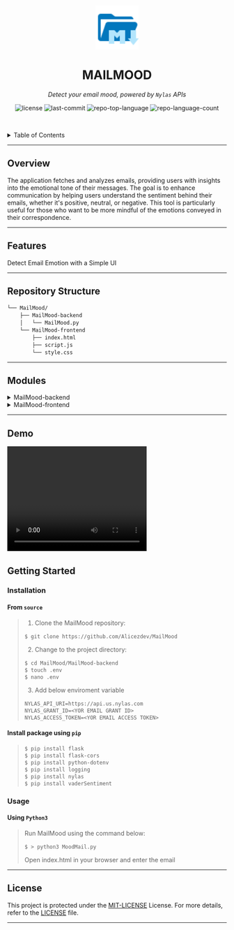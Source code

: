 <p align="center">
  <img src="https://raw.githubusercontent.com/PKief/vscode-material-icon-theme/ec559a9f6bfd399b82bb44393651661b08aaf7ba/icons/folder-markdown-open.svg" width="100" alt="project-logo">
</p>
<p align="center">
    <h1 align="center">MAILMOOD</h1>
</p>
<p align="center">
    <em>Detect your email mood, powered by <code>Nylas</code> APIs</em>
</p>
<p align="center">
	<img src="https://img.shields.io/github/license/Alicezdev/MailMood?style=default&logo=opensourceinitiative&logoColor=white&color=0080ff" alt="license">
	<img src="https://img.shields.io/github/last-commit/Alicezdev/MailMood?style=default&logo=git&logoColor=white&color=0080ff" alt="last-commit">
	<img src="https://img.shields.io/github/languages/top/Alicezdev/MailMood?style=default&color=0080ff" alt="repo-top-language">
	<img src="https://img.shields.io/github/languages/count/Alicezdev/MailMood?style=default&color=0080ff" alt="repo-language-count">
<p>
<p align="center">
	<!-- default option, no dependency badges. -->
</p>

<br><!-- TABLE OF CONTENTS -->
<details>
  <summary>Table of Contents</summary><br>

- [ Overview](#-overview)
- [ Features](#-features)
- [ Repository Structure](#-repository-structure)
- [ Modules](#-modules)
- [ Getting Started](#-getting-started)
  - [ Installation](#-installation)
  - [ Usage](#-usage)
- [ License](#-license)
</details>
<hr>

##  Overview
The application fetches and analyzes emails, providing users with insights into the emotional tone of their messages. The goal is to enhance communication by helping users understand the sentiment behind their emails, whether it's positive, neutral, or negative. This tool is particularly useful for those who want to be more mindful of the emotions conveyed in their correspondence.

---

##  Features

Detect Email Emotion with a Simple UI

---

##  Repository Structure

```sh
└── MailMood/
    ├── MailMood-backend
    │   └── MailMood.py
    └── MailMood-frontend
        ├── index.html
        ├── script.js
        └── style.css
```

---

##  Modules

<details closed><summary>MailMood-backend</summary>

| File                                                                                          | Summary                         |
| ---                                                                                           | ---                             |
| [MailMood.py](https://github.com/Alicezdev/MailMood/blob/master/MailMood-backend/MailMood.py) | <code>flask</code> <code>flask_cors</code> <code>nylas</code> <code>vaderSentiment</code> |

</details>

<details closed><summary>MailMood-frontend</summary>

| File                                                                                         | Summary                         |
| ---                                                                                          | ---                             |
| [index.html](https://github.com/Alicezdev/MailMood/blob/master/MailMood-frontend/index.html) | <code>jQuery</code> <code>Slick</code> <code>Carousel</code> <code>Chart.js</code> |
| [script.js](https://github.com/Alicezdev/MailMood/blob/master/MailMood-frontend/script.js)   | |
| [style.css](https://github.com/Alicezdev/MailMood/blob/master/MailMood-frontend/style.css)   | |

</details>

---
##  Demo
<video width="320" height="240" controls>
  <source src="https://github.com/Alicezdev/MailMood/raw/main/MailMood_demo.mp4" type="video/mp4">
</video>

##  Getting Started

###  Installation

<h4>From <code>source</code></h4>

> 1. Clone the MailMood repository:
>
> ```console
> $ git clone https://github.com/Alicezdev/MailMood
> ```
>
> 2. Change to the project directory:
> ```console
> $ cd MailMood/MailMood-backend
> $ touch .env
> $ nano .env
> ```
> 3. Add below enviroment variable
> ```console
> NYLAS_API_URI=https://api.us.nylas.com
> NYLAS_GRANT_ID=<YOR EMAIL GRANT ID>
> NYLAS_ACCESS_TOKEN=<YOR EMAIL ACCESS TOKEN>
> ```

<h4>Install package using <code>pip</code></h4>

> ```console
> $ pip install flask
> $ pip install flask-cors
> $ pip install python-dotenv
> $ pip install logging
> $ pip install nylas
> $ pip install vaderSentiment
> ```

###  Usage

<h4>Using <code>Python3</code></h4>

> Run MailMood using the command below:
> ```console
> $ > python3 MoodMail.py
> ```
> Open index.html in your browser and enter the email

---

##  License

This project is protected under the [MIT-LICENSE](https://opensource.org/license/mit) License. For more details, refer to the [LICENSE](https://github.com/Alicezdev/MailMood/blob/main/LICENSE) file.

---
